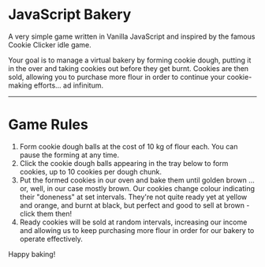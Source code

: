 # JavaScript Bakery

A very simple game written in Vanilla JavaScript and inspired by the famous Cookie Clicker idle game.

Your goal is to manage a virtual bakery by forming cookie dough, putting it in the over and taking cookies out before they get burnt. Cookies are then sold, allowing you to purchase more flour in order to continue your cookie-making efforts... ad infinitum.

---

# Game Rules

1. Form cookie dough balls at the cost of 10 kg of flour each. You can pause the forming at any time.
2. Click the cookie dough balls appearing in the tray below to form cookies, up to 10 cookies per dough chunk.
3. Put the formed cookies in our oven and bake them until golden brown ... or, well, in our case mostly brown. Our cookies change colour indicating their "doneness" at set intervals. They're not quite ready yet at yellow and orange, and burnt at black, but perfect and good to sell at brown - click them then!
4. Ready cookies will be sold at random intervals, increasing our income and allowing us to keep purchasing more flour in order for our bakery to operate effectively.

Happy baking!
